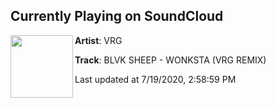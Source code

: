 ## Currently Playing on SoundCloud

[<img align="left" width="100" src="https://i1.sndcdn.com/artworks-3agysBPQej9OjNzy-Bnt3sg-t50x50.jpg">](https://soundcloud.com/vrg_music/blvk-sheep-wonksta-vrg-remix-1)

**Artist**: VRG 

**Track**: BLVK SHEEP - WONKSTA (VRG REMIX)

Last updated at 7/19/2020, 2:58:59 PM
